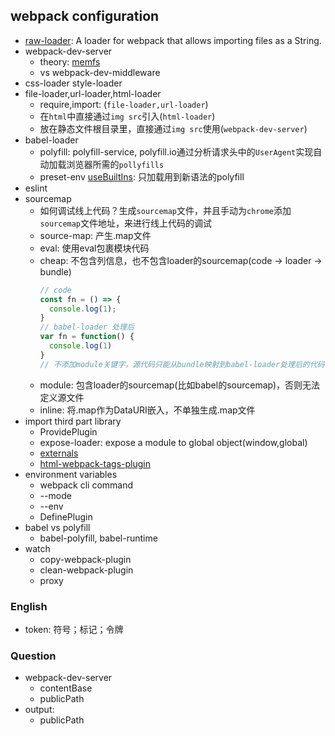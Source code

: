 ## webpack configuration

* [raw-loader](https://webpack.js.org/loaders/raw-loader/): A loader for webpack that allows importing files as a
  String.
* webpack-dev-server
  * theory: [memfs](https://github.com/streamich/memfs)
  * vs webpack-dev-middleware
* css-loader style-loader
* file-loader,url-loader,html-loader
  * require,import: (`file-loader,url-loader`)
  * 在`html`中直接通过`img src`引入(`html-loader`)
  * 放在静态文件根目录里，直接通过`img src`使用(`webpack-dev-server`)
* babel-loader
  * polyfill: polyfill-service, polyfill.io通过分析请求头中的`UserAgent`实现自动加载浏览器所需的`pollyfills`
  * preset-env [useBuiltIns](https://babeljs.io/docs/en/babel-preset-env#usebuiltins-usage): 只加载用到新语法的polyfill
* eslint
* sourcemap
  * 如何调试线上代码？生成`sourcemap`文件，并且手动为`chrome`添加`sourcemap`文件地址，来进行线上代码的调试
  * source-map: 产生.map文件
  * eval: 使用eval包裹模块代码
  * cheap: 不包含列信息，也不包含loader的sourcemap(code -> loader -> bundle)
    ```javascript
    // code
    const fn = () => {
      console.log(1);
    }
    // babel-loader 处理后
    var fn = function() {
      console.log(1)
    }
    // 不添加module关键字，源代码只能从bundle映射到babel-loader处理后的代码，而不能定义到源代码
    ```
  * module: 包含loader的sourcemap(比如babel的sourcemap)，否则无法定义源文件
  * inline: 将.map作为DataURI嵌入，不单独生成.map文件
* import third part library
  * ProvidePlugin
  * expose-loader: expose a module to global object(window,global)
  * [externals](https://stackoverflow.com/a/22619421/11720536)
  * [html-webpack-tags-plugin](https://github.com/jharris4/html-webpack-tags-plugin#options)
* environment variables
  * webpack cli command
  * --mode
  * --env
  * DefinePlugin
* babel vs polyfill
  * babel-polyfill, babel-runtime
* watch
  * copy-webpack-plugin
  * clean-webpack-plugin
  * proxy

### English

* token: 符号；标记；令牌

### Question

* webpack-dev-server
  * contentBase
  * publicPath
* output:
  * publicPath
  
